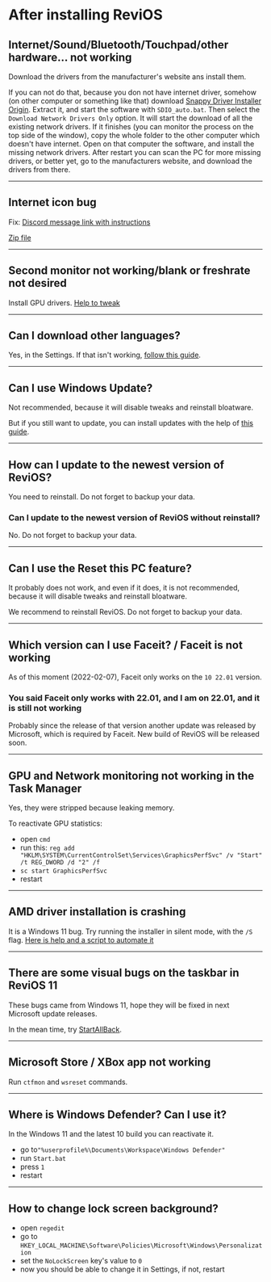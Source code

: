 # After installing ReviOS

## Internet/Sound/Bluetooth/Touchpad/other hardware... not working

Download the drivers from the manufacturer's website ans install them.

If you can not do that, because you don not have internet driver, somehow (on other computer or something like that) download [Snappy Driver Installer Origin](https://www.snappy-driver-installer.org/). 
Extract it, and start the software with `SDIO_auto.bat`. Then select the `Download Network Drivers Only` option. It will start the download of all the existing network drivers. 
If it finishes (you can monitor the process on the top side of the window), copy the whole folder to the other computer which doesn't have internet. Open on that computer the software, and install the missing network drivers. After restart you can scan the PC for more missing drivers, or better yet, go to the manufacturers website, and download the drivers from there.

---

## Internet icon bug

Fix: [Discord message link with instructions](https://discord.com/channels/619835916139364383/626772969611460619/800174514951684116)

[Zip file](https://cdn.discordapp.com/attachments/626772969611460619/800174514813665290/fix-network-icon.zip)

---

## Second monitor not working/blank or freshrate not desired

Install GPU drivers. [Help to tweak](https://www.revi.cc/revios/post-install#h.p_GR11WmefRS4F)

---

## Can I download other languages?

Yes, in the Settings. If that isn't working, [follow this guide](https://www.revi.cc/revios/workspace/lang).

---

## Can I use Windows Update?

Not recommended, because it will disable tweaks and reinstall bloatware.

But if you still want to update, you can install updates with the help of [this guide](https://www.revi.cc/revios/workspace/updating).

---

## How can I update to the newest version of ReviOS?

You need to reinstall. Do not forget to backup your data.

### Can I update to the newest version of ReviOS without reinstall?

No. Do not forget to backup your data.

---
## Can I use the Reset this PC feature?

It probably does not work, and even if it does, it is not recommended, because it will disable tweaks and reinstall bloatware.

We recommend to reinstall ReviOS. Do not forget to backup your data.

---

## Which version can I use Faceit? / Faceit is not working

As of this moment (2022-02-07), Faceit only works on the `10 22.01` version.

### You said Faceit only works with 22.01, and I am on 22.01, and it is still not working

Probably since the release of that version another update was released by Microsoft, which is required by Faceit. New build of ReviOS will be released soon.

---

## GPU and Network monitoring not working in the Task Manager

Yes, they were stripped because leaking memory.

To reactivate GPU statistics:

- open `cmd`
- run this: `reg add "HKLM\SYSTEM\CurrentControlSet\Services\GraphicsPerfSvc" /v "Start" /t REG_DWORD /d "2" /f`
- `sc start GraphicsPerfSvc`
- restart

---

## AMD driver installation is crashing

It is a Windows 11 bug. Try running the installer in silent mode, with the `/S` flag. 
[Here is help and a script to automate it](https://discord.com/channels/619835916139364383/626772969611460619/932975660392128562)

---

## There are some visual bugs on the taskbar in ReviOS 11

These bugs came from Windows 11, hope they will be fixed in next Microsoft update releases.

In the mean time, try [StartAllBack](https://www.startallback.com/).

---

## Microsoft Store / XBox app not working

Run `ctfmon` and `wsreset` commands.

---

## Where is Windows Defender? Can I use it?

In the Windows 11 and the latest 10 build you can reactivate it.

- go to`"%userprofile%\Documents\Workspace\Windows Defender"`
- run `Start.bat`
- press `1`
- restart

---

## How to change lock screen background?

- open `regedit`
- go to `HKEY_LOCAL_MACHINE\Software\Policies\Microsoft\Windows\Personalization`
- set the `NoLockScreen` key's value to `0`
- now you should be able to change it in Settings, if not, restart